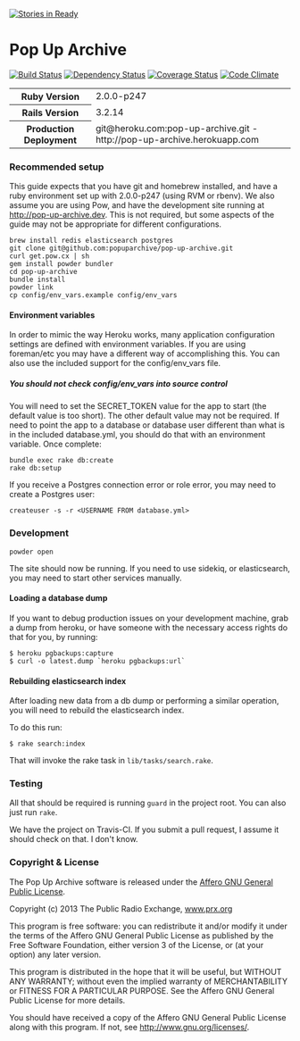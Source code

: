 [![Stories in Ready](https://badge.waffle.io/popuparchive/pop-up-archive.png)](https://waffle.io/popuparchive/pop-up-archive)  
# Pop Up Archive

[![Build Status](https://travis-ci.org/popuparchive/pop-up-archive.png?branch=master)](https://travis-ci.org/popuparchive/pop-up-archive)
[![Dependency Status](https://gemnasium.com/popuparchive/pop-up-archive.png)](https://gemnasium.com/popuparchive/pop-up-archive)
[![Coverage Status](https://coveralls.io/repos/popuparchive/pop-up-archive/badge.png)](https://coveralls.io/r/popuparchive/pop-up-archive)
[![Code Climate](https://codeclimate.com/github/popuparchive/pop-up-archive.png)](https://codeclimate.com/github/popuparchive/pop-up-archive)

<table>
  <tr>
    <th>
      Ruby Version
    </th>
    <td>
      2.0.0-p247
    </td>
  </tr>
  <tr>
    <th>
      Rails Version
    </th>
    <td>
      3.2.14
    </td>
  </tr>
  <tr>
    <th>
      Production Deployment
    </th>
    <td>
      git@heroku.com:pop-up-archive.git - http://pop-up-archive.herokuapp.com
    </td>
  </tr>
</table>

### Recommended setup

This guide expects that you have git and homebrew installed, and have a ruby environment set up with 2.0.0-p247 (using RVM or rbenv). We also assume you are using Pow, and have the development site running at http://pop-up-archive.dev. This is not required, but some aspects of the guide may not be appropriate for different configurations.

    brew install redis elasticsearch postgres
    git clone git@github.com:popuparchive/pop-up-archive.git
    curl get.pow.cx | sh
    gem install powder bundler
    cd pop-up-archive
    bundle install
    powder link
    cp config/env_vars.example config/env_vars
    

#### Environment variables

In order to mimic the way Heroku works, many application configuration settings are defined with environment variables. If you are using foreman/etc you may have a different way of accomplishing this. You can also use the included support for the config/env_vars file.

##### You should not check config/env_vars into source control

You will need to set the SECRET_TOKEN value for the app to start (the default value is too short). The other default value may not be required. If need to point the app to a database or database user different than what is in the included database.yml, you should do that with an environment variable. Once complete:

    bundle exec rake db:create
    rake db:setup

If you receive a Postgres connection error or role error, you may need to create a Postgres user: 

    createuser -s -r <USERNAME FROM database.yml>
    
### Development

    powder open

The site should now be running. If you need to use sidekiq, or elasticsearch, you may need to start other services manually.

#### Loading a database dump

If you want to debug production issues on your development machine, grab a dump from heroku, or have someone with the necessary access rights do that for you, by running:

```
$ heroku pgbackups:capture
$ curl -o latest.dump `heroku pgbackups:url`
```

#### Rebuilding elasticsearch index

After loading new data from a db dump or performing a similar operation, you will need to rebuild the elasticsearch index. 

To do this run:

```
$ rake search:index
```

That will invoke the rake task in `lib/tasks/search.rake`.

### Testing

All that should be required is running `guard` in the project root. You can also just run `rake`.

We have the project on Travis-CI. If you submit a pull request, I assume it should check on that. I don't know.


### Copyright & License

The Pop Up Archive software is released under the [Affero GNU General Public License](http://www.gnu.org/licenses/agpl.html).

Copyright (c) 2013 The Public Radio Exchange, www.prx.org

This program is free software: you can redistribute it and/or modify
it under the terms of the Affero GNU General Public License as published by
the Free Software Foundation, either version 3 of the License, or
(at your option) any later version.

This program is distributed in the hope that it will be useful,
but WITHOUT ANY WARRANTY; without even the implied warranty of
MERCHANTABILITY or FITNESS FOR A PARTICULAR PURPOSE.  See the
Affero GNU General Public License for more details.

You should have received a copy of the Affero GNU General Public License
along with this program.  If not, see <http://www.gnu.org/licenses/>.

